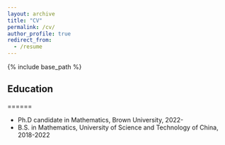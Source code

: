 ```yaml
---
layout: archive
title: "CV"
permalink: /cv/
author_profile: true
redirect_from:
  - /resume
---
```


{% include base_path %}

## Education
======
* Ph.D candidate in Mathematics, Brown University, 2022-
* B.S. in Mathematics, University of Science and Technology of China, 2018-2022
